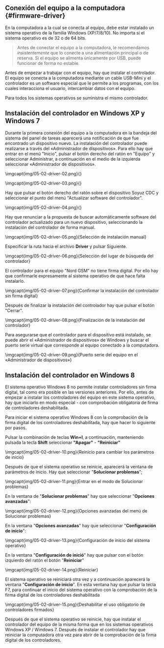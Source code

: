 ## Conexión del equipo a la computadora {#firmware-driver}

En la computadora a la cual se conecta al equipo, debe estar instalado un sistema operativo de la familia Windows (XP/7/8/10). No importa si el sistema operativo es de 32 o de 64 bits.

> Antes de conectar el equipo a la computadora, le recomendamos *insistentemente* que lo conecte a una alimentación principal o de reserva. Si el equipo se alimenta únicamente por USB, puede funcionar de forma no estable.

Antes de empezar a trabajar con el equipo, hay que instalar el controlador. El equipo se conecta a la computadora mediante un cable USB-Mini y el controlador es un software especial que le permite a los programas, con los cuales interacciona el usuario, intercambiar datos con el equipo.

Para todos los sistemas operativos se suministra el mismo controlador.

## Instalación del controlador en Windows XP y Windows 7

Durante la primera conexión del equipo a la computadora en la bandeja del sistema del panel de tareas aparecerá una notificación de que fue encontrado un dispositivo nuevo. La instalación del controlador puede realizarse a través del «Administrador de dispositivos». Para ello hay que entrar en el menú "Inicio", pulsar el botón derecho del ratón en "Equipo" y seleccionar Administrar, a continuación en el medio de la izquierda seleccionar «Administrador de dispositivos».

\imgcapt{img/05-02-driver-02.png}{}

\imgcapt{img/05-02-driver-03.png}{}

Hay que pulsar el botón derecho del ratón sobre el dispositivo Soyuz CDC y seleccionar el punto del menú "Actualizar software del controlador".

\imgcapt{img/05-02-driver-04.png}{}

Hay que renunciar a la propuesta de buscar automáticamente software del controlador actualizado para un nuevo dispositivo, seleccionando la instalación del controlador de forma manual.

\imgcapt{img/05-02-driver-05.png}{Selección de instalación manual}

Especificar la ruta hacia el archivo **Driver** y pulsar Siguiente.

\imgcapt{img/05-02-driver-06.png}{Selección del lugar de búsqueda del controlador}

El controlador para el equipo "Nord GSM" no tiene firma digital. Por ello hay que confirmarle expresamente al sistema operativo de que hace falta instalarlo.

\imgcapt{img/05-02-driver-07.png}{Confirmar la instalación del controlador sin firma digital}

Después de finalizar la instalación del controlador hay que pulsar el botón "Cerrar".

\imgcapt{img/05-02-driver-08.png}{Finalización de la instalación del controlador}

Para asegurarse que el controlador para el dispositivo está instalado, se puede abrir el «Administrador de dispositivos» de Windows y buscar el puerto serie virtual que corresponde al equipo conectado a la computadora.

\imgcapt{img/05-02-driver-09.png}{Puerto serie del equipo en el «Administrador de dispositivos»}


## Instalación del controlador en Windows 8

El sistema operativo Windows 8 no permite instalar controladores sin firma digital, tal como era posible en las versiones anteriores. Por ello, antes de empezar a instalar los controladores del equipo en este sistema operativo, hay que iniciarlo en modo especial - con comprobación obligatoria de firma de controladores deshabilitada.

Para iniciar el sistema operativo Windows 8 con la comprobación de la firma digital de los controladores deshabilitada, hay que hacer lo siguiente por pasos.

Pulsar la combinación de teclas **Win+I**, a continuación, manteniendo pulsada la tecla **Shift** seleccionar **"Apagar"** - **"Reiniciar"**

\imgcapt{img/05-02-driver-10.png}{Reinicio para cambiar los parámetros de inicio}

Después de que el sistema operativo se reinicie, aparecerá la ventana de parámetros de inicio. Hay que seleccionar "**Solucionar problemas**";

\imgcapt{img/05-02-driver-11.png}{Entrar en el modo de Solucionar problemas}

En la ventana de "**Solucionar problemas**" hay que seleccionar "**Opciones avanzadas**":

\imgcapt{img/05-02-driver-12.png}{Opciones avanzadas del menú de Solucionar problemas}

En la ventana "**Opciones avanzadas**" hay que seleccionar "**Configuración de inicio**":

\imgcapt{img/05-02-driver-13.png}{Configuración de inicio del sistema operativo}

En la ventana "**Configuración de inició**" hay que pulsar con el botón izquierdo del ratón el botón "**Reiniciar**"

\imgcapt{img/05-02-driver-14.png}{Reiniciar}

El sistema operativo se reiniciará otra vez y a continuación aparecerá la ventana "**Configuración de inicio**". En esta ventana hay que pulsar la tecla F7, para continuar el inicio del sistema operativo con la comprobación de la firma digital de los controladores deshabilitada


\imgcapt{img/05-02-driver-15.png}{Deshabilitar el uso obligatorio de controladores firmados}

Después de que el sistema operativo se reinicie, hay que instalar el controlador del equipo de la misma forma que en los sistemas operativos Windows XP / Windows 7. Después de instalar el controlador hay que reiniciar la computadora otra vez para abrir de la comprobación de la firma digital de los controladores.

